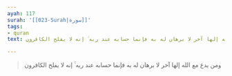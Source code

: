 ```yaml
---
ayah: 117
surah: '[[023-Surah|سورة]]'
tags:
- quran
text: ومن يدع مع الله إلها آخر لا برهان له به فإنما حسابه عند ربه ۚ إنه لا يفلح الكافرون

---
```

> ومن يدع مع الله إلها آخر لا برهان له به فإنما حسابه عند ربه ۚ إنه لا يفلح الكافرون
